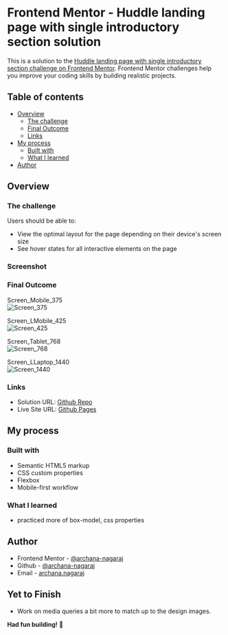 # Frontend Mentor - Huddle landing page with single introductory section solution

This is a solution to the [Huddle landing page with single introductory section challenge on Frontend Mentor](https://www.frontendmentor.io/challenges/huddle-landing-page-with-a-single-introductory-section-B_2Wvxgi0). Frontend Mentor challenges help you improve your coding skills by building realistic projects.

## Table of contents

- [Overview](#overview)
  - [The challenge](#the-challenge)
  - [Final Outcome](#final-outcome)
  - [Links](#links)
- [My process](#my-process)
  - [Built with](#built-with)
  - [What I learned](#what-i-learned)
- [Author](#author)

## Overview

### The challenge

Users should be able to:

- View the optimal layout for the page depending on their device's screen size
- See hover states for all interactive elements on the page

### Screenshot

### Final Outcome

Screen_Mobile_375 <br>
![Screen_375](./finalOutcome/Screen_375.png)

Screen_LMobile_425 <br>
![Screen_425](./finalOutcome/Screen_425.png)

Screen_Tablet_768 <br>
![Screen_768](./finalOutcome/Screen_768.png)

Screen_LLaptop_1440 <br>
![Screen_1440](./finalOutcome/Screen_1440.png)

### Links

- Solution URL: [Github Repo](https://github.com/archana-nagaraj/Frontend-Mentor-Huddle-Landing-Page_with-Single-Introductry-Section)
- Live Site URL: [Github Pages](https://archana-nagaraj.github.io/Frontend-Mentor-Huddle-Landing-Page_with-Single-Introductry-Section/)

## My process

### Built with

- Semantic HTML5 markup
- CSS custom properties
- Flexbox
- Mobile-first workflow

### What I learned

- practiced more of box-model, css properties

## Author

- Frontend Mentor - [@archana-nagaraj](https://www.frontendmentor.io/profile/archana-nagaraj)
- Github - [@archana-nagaraj](https://github.com/archana-nagaraj)
- Email - [archana.nagaraj](archana.nagaraj@gmail.com)

## Yet to Finish

- Work on media queries a bit more to match up to the design images.

**Had fun building!** 🚀
